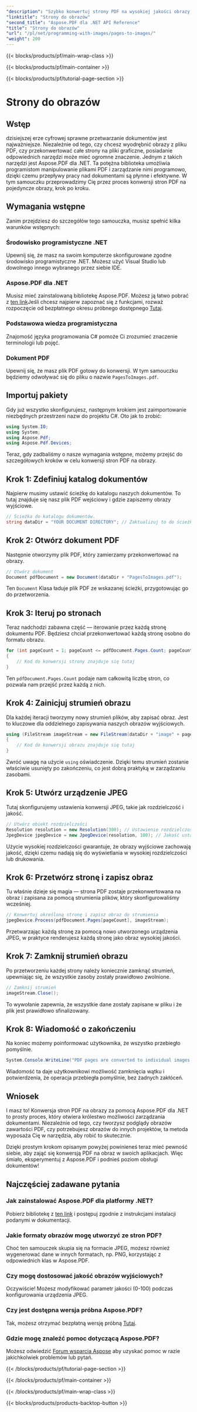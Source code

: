 ```yaml
---
"description": "Szybko konwertuj strony PDF na wysokiej jakości obrazy za pomocą Aspose.PDF dla .NET dzięki temu kompleksowemu przewodnikowi krok po kroku."
"linktitle": "Strony do obrazów"
"second_title": "Aspose.PDF dla .NET API Reference"
"title": "Strony do obrazów"
"url": "/pl/net/programming-with-images/pages-to-images/"
"weight": 200
---
```


{{< blocks/products/pf/main-wrap-class >}}

{{< blocks/products/pf/main-container >}}

{{< blocks/products/pf/tutorial-page-section >}}

# Strony do obrazów

## Wstęp

dzisiejszej erze cyfrowej sprawne przetwarzanie dokumentów jest najważniejsze. Niezależnie od tego, czy chcesz wyodrębnić obrazy z pliku PDF, czy przekonwertować całe strony na pliki graficzne, posiadanie odpowiednich narzędzi może mieć ogromne znaczenie. Jednym z takich narzędzi jest Aspose.PDF dla .NET. Ta potężna biblioteka umożliwia programistom manipulowanie plikami PDF i zarządzanie nimi programowo, dzięki czemu przepływy pracy nad dokumentami są płynne i efektywne. W tym samouczku przeprowadzimy Cię przez proces konwersji stron PDF na pojedyncze obrazy, krok po kroku.

## Wymagania wstępne

Zanim przejdziesz do szczegółów tego samouczka, musisz spełnić kilka warunków wstępnych:

### Środowisko programistyczne .NET

Upewnij się, że masz na swoim komputerze skonfigurowane zgodne środowisko programistyczne .NET. Możesz użyć Visual Studio lub dowolnego innego wybranego przez siebie IDE.

### Aspose.PDF dla .NET

Musisz mieć zainstalowaną bibliotekę Aspose.PDF. Możesz ją łatwo pobrać z [ten link](https://releases.aspose.com/pdf/net/)Jeśli chcesz najpierw zapoznać się z funkcjami, rozważ rozpoczęcie od bezpłatnego okresu próbnego dostępnego [Tutaj](https://releases.aspose.com/).

### Podstawowa wiedza programistyczna

Znajomość języka programowania C# pomoże Ci zrozumieć znaczenie terminologii lub pojęć.

### Dokument PDF

Upewnij się, że masz plik PDF gotowy do konwersji. W tym samouczku będziemy odwoływać się do pliku o nazwie `PagesToImages.pdf`.

## Importuj pakiety

Gdy już wszystko skonfigurujesz, następnym krokiem jest zaimportowanie niezbędnych przestrzeni nazw do projektu C#. Oto jak to zrobić:

```csharp
using System.IO;
using System;
using Aspose.Pdf;
using Aspose.Pdf.Devices;
```

Teraz, gdy zadbaliśmy o nasze wymagania wstępne, możemy przejść do szczegółowych kroków w celu konwersji stron PDF na obrazy.

## Krok 1: Zdefiniuj katalog dokumentów

Najpierw musimy ustawić ścieżkę do katalogu naszych dokumentów. To tutaj znajduje się nasz plik PDF wejściowy i gdzie zapiszemy obrazy wyjściowe.

```csharp
// Ścieżka do katalogu dokumentów.
string dataDir = "YOUR DOCUMENT DIRECTORY"; // Zaktualizuj to do ścieżki swojego dokumentu
```

## Krok 2: Otwórz dokument PDF

Następnie otworzymy plik PDF, który zamierzamy przekonwertować na obrazy.

```csharp
// Otwórz dokument
Document pdfDocument = new Document(dataDir + "PagesToImages.pdf");
```

Ten `Document` Klasa ładuje plik PDF ze wskazanej ścieżki, przygotowując go do przetworzenia.

## Krok 3: Iteruj po stronach

Teraz nadchodzi zabawna część — iterowanie przez każdą stronę dokumentu PDF. Będziesz chciał przekonwertować każdą stronę osobno do formatu obrazu.

```csharp
for (int pageCount = 1; pageCount <= pdfDocument.Pages.Count; pageCount++)
{
    // Kod do konwersji strony znajduje się tutaj
}
```

Ten `pdfDocument.Pages.Count` podaje nam całkowitą liczbę stron, co pozwala nam przejść przez każdą z nich.

## Krok 4: Zainicjuj strumień obrazu

Dla każdej iteracji tworzymy nowy strumień plików, aby zapisać obraz. Jest to kluczowe dla oddzielnego zapisywania naszych obrazów wyjściowych.

```csharp
using (FileStream imageStream = new FileStream(dataDir + "image" + pageCount + "_out" + ".jpg", FileMode.Create))
{
    // Kod do konwersji obrazu znajduje się tutaj
}
```

Zwróć uwagę na użycie `using` oświadczenie. Dzięki temu strumień zostanie właściwie usunięty po zakończeniu, co jest dobrą praktyką w zarządzaniu zasobami.

## Krok 5: Utwórz urządzenie JPEG

Tutaj skonfigurujemy ustawienia konwersji JPEG, takie jak rozdzielczość i jakość.

```csharp
// Utwórz obiekt rozdzielczości
Resolution resolution = new Resolution(300); // Ustawienie rozdzielczości na 300 DPI
JpegDevice jpegDevice = new JpegDevice(resolution, 100); // Jakość ustawiona na 100
```

Użycie wysokiej rozdzielczości gwarantuje, że obrazy wyjściowe zachowają jakość, dzięki czemu nadają się do wyświetlania w wysokiej rozdzielczości lub drukowania.

## Krok 6: Przetwórz stronę i zapisz obraz

Tu właśnie dzieje się magia — strona PDF zostaje przekonwertowana na obraz i zapisana za pomocą strumienia plików, który skonfigurowaliśmy wcześniej.

```csharp
// Konwertuj określoną stronę i zapisz obraz do strumienia
jpegDevice.Process(pdfDocument.Pages[pageCount], imageStream);
```

Przetwarzając każdą stronę za pomocą nowo utworzonego urządzenia JPEG, w praktyce renderujesz każdą stronę jako obraz wysokiej jakości.

## Krok 7: Zamknij strumień obrazu

Po przetworzeniu każdej strony należy koniecznie zamknąć strumień, upewniając się, że wszystkie zasoby zostały prawidłowo zwolnione.

```csharp
// Zamknij strumień
imageStream.Close();
```

To wywołanie zapewnia, że wszystkie dane zostały zapisane w pliku i że plik jest prawidłowo sfinalizowany.

## Krok 8: Wiadomość o zakończeniu

Na koniec możemy poinformować użytkownika, że wszystko przebiegło pomyślnie.

```csharp
System.Console.WriteLine("PDF pages are converted to individual images successfully!");
```

Wiadomość ta daje użytkownikowi możliwość zamknięcia wątku i potwierdzenia, że operacja przebiegła pomyślnie, bez żadnych zakłóceń.

## Wniosek

I masz to! Konwersja stron PDF na obrazy za pomocą Aspose.PDF dla .NET to prosty proces, który otwiera królestwo możliwości zarządzania dokumentami. Niezależnie od tego, czy tworzysz podglądy obrazów zawartości PDF, czy potrzebujesz obrazów do innych projektów, ta metoda wyposaża Cię w narzędzia, aby robić to skutecznie.

Dzięki prostym krokom opisanym powyżej powinieneś teraz mieć pewność siebie, aby zająć się konwersją PDF na obraz w swoich aplikacjach. Więc śmiało, eksperymentuj z Aspose.PDF i podnieś poziom obsługi dokumentów!

## Najczęściej zadawane pytania

### Jak zainstalować Aspose.PDF dla platformy .NET?
Pobierz bibliotekę z [ten link](https://releases.aspose.com/pdf/net/) i postępuj zgodnie z instrukcjami instalacji podanymi w dokumentacji.

### Jakie formaty obrazów mogę utworzyć ze stron PDF?
Choć ten samouczek skupia się na formacie JPEG, możesz również wygenerować dane w innych formatach, np. PNG, korzystając z odpowiednich klas w Aspose.PDF.

### Czy mogę dostosować jakość obrazów wyjściowych?
Oczywiście! Możesz modyfikować parametr jakości (0-100) podczas konfigurowania urządzenia JPEG.

### Czy jest dostępna wersja próbna Aspose.PDF?
Tak, możesz otrzymać bezpłatną wersję próbną [Tutaj](https://releases.aspose.com/).

### Gdzie mogę znaleźć pomoc dotyczącą Aspose.PDF?
Możesz odwiedzić [Forum wsparcia Aspose](https://forum.aspose.com/c/pdf/10) aby uzyskać pomoc w razie jakichkolwiek problemów lub pytań.

{{< /blocks/products/pf/tutorial-page-section >}}

{{< /blocks/products/pf/main-container >}}

{{< /blocks/products/pf/main-wrap-class >}}

{{< blocks/products/products-backtop-button >}}